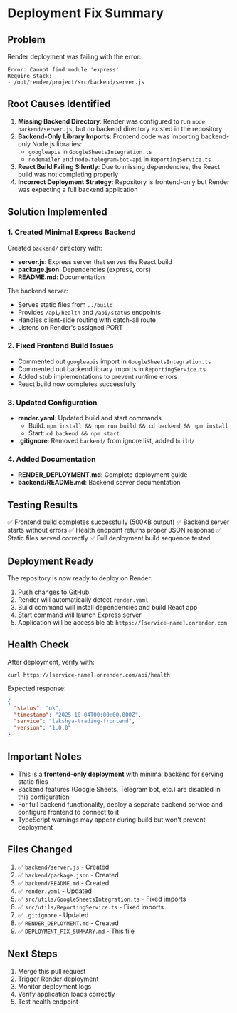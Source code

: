 # Deployment Fix Summary

## Problem
Render deployment was failing with the error:
```
Error: Cannot find module 'express'
Require stack:
- /opt/render/project/src/backend/server.js
```

## Root Causes Identified
1. **Missing Backend Directory**: Render was configured to run `node backend/server.js`, but no backend directory existed in the repository
2. **Backend-Only Library Imports**: Frontend code was importing backend-only Node.js libraries:
   - `googleapis` in `GoogleSheetsIntegration.ts`
   - `nodemailer` and `node-telegram-bot-api` in `ReportingService.ts`
3. **React Build Failing Silently**: Due to missing dependencies, the React build was not completing properly
4. **Incorrect Deployment Strategy**: Repository is frontend-only but Render was expecting a full backend application

## Solution Implemented

### 1. Created Minimal Express Backend
Created `backend/` directory with:
- **server.js**: Express server that serves the React build
- **package.json**: Dependencies (express, cors)
- **README.md**: Documentation

The backend server:
- Serves static files from `../build`
- Provides `/api/health` and `/api/status` endpoints
- Handles client-side routing with catch-all route
- Listens on Render's assigned PORT

### 2. Fixed Frontend Build Issues
- Commented out `googleapis` import in `GoogleSheetsIntegration.ts`
- Commented out backend library imports in `ReportingService.ts`
- Added stub implementations to prevent runtime errors
- React build now completes successfully

### 3. Updated Configuration
- **render.yaml**: Updated build and start commands
  - Build: `npm install && npm run build && cd backend && npm install`
  - Start: `cd backend && npm start`
- **.gitignore**: Removed `backend/` from ignore list, added `build/`

### 4. Added Documentation
- **RENDER_DEPLOYMENT.md**: Complete deployment guide
- **backend/README.md**: Backend server documentation

## Testing Results
✅ Frontend build completes successfully (500KB output)
✅ Backend server starts without errors
✅ Health endpoint returns proper JSON response
✅ Static files served correctly
✅ Full deployment build sequence tested

## Deployment Ready
The repository is now ready to deploy on Render:

1. Push changes to GitHub
2. Render will automatically detect `render.yaml`
3. Build command will install dependencies and build React app
4. Start command will launch Express server
5. Application will be accessible at: `https://[service-name].onrender.com`

## Health Check
After deployment, verify with:
```
curl https://[service-name].onrender.com/api/health
```

Expected response:
```json
{
  "status": "ok",
  "timestamp": "2025-10-04T00:00:00.000Z",
  "service": "lakshya-trading-frontend",
  "version": "1.0.0"
}
```

## Important Notes
- This is a **frontend-only deployment** with minimal backend for serving static files
- Backend features (Google Sheets, Telegram bot, etc.) are disabled in this configuration
- For full backend functionality, deploy a separate backend service and configure frontend to connect to it
- TypeScript warnings may appear during build but won't prevent deployment

## Files Changed
1. ✅ `backend/server.js` - Created
2. ✅ `backend/package.json` - Created
3. ✅ `backend/README.md` - Created
4. ✅ `render.yaml` - Updated
5. ✅ `src/utils/GoogleSheetsIntegration.ts` - Fixed imports
6. ✅ `src/utils/ReportingService.ts` - Fixed imports
7. ✅ `.gitignore` - Updated
8. ✅ `RENDER_DEPLOYMENT.md` - Created
9. ✅ `DEPLOYMENT_FIX_SUMMARY.md` - This file

## Next Steps
1. Merge this pull request
2. Trigger Render deployment
3. Monitor deployment logs
4. Verify application loads correctly
5. Test health endpoint
